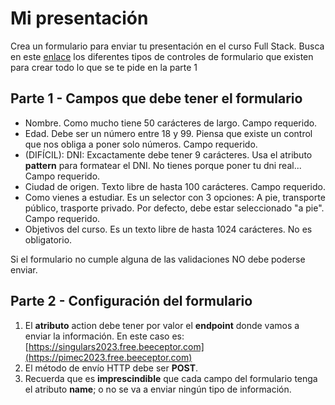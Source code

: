 # Mi presentación 

Crea un formulario para enviar tu presentación en el curso Full Stack.
Busca en este [enlace](https://www.w3schools.com/html/html_form_elements.asp) los diferentes tipos de controles de formulario que existen para crear todo lo que se te pide en la parte 1

## Parte 1 - Campos que debe tener el formulario

- Nombre. Como mucho tiene 50 carácteres de largo. Campo requerido.
- Edad. Debe ser un número entre 18 y 99. Piensa que existe un control que nos obliga a poner solo números. Campo requerido.
- (DIFÍCIL):  DNI: Excactamente debe tener 9 carácteres. Usa el atributo __pattern__ para formatear el DNI. No tienes porque poner tu dni real... Campo requerido.
- Ciudad de origen. Texto libre de hasta 100 carácteres. Campo requerido.
- Como vienes a estudiar. Es un selector con 3 opciones: A pie, transporte público, trasporte privado. Por defecto, debe estar seleccionado "a pie". Campo requerido.
- Objetivos del curso. Es un texto libre de hasta 1024 carácteres. No es obligatorio.


Si el formulario no cumple alguna de las validaciones NO debe poderse enviar.

## Parte 2 - Configuración del formulario

1. El **atributo** action debe tener por valor el **endpoint** donde vamos a enviar la información. En este caso es: [https://singulars2023.free.beeceptor.com](https://pimec2023.free.beeceptor.com)
2. El método de envío HTTP debe ser **POST**.
3. Recuerda que es **imprescindible** que cada campo del formulario tenga el atributo **name**; o no se va a enviar ningún tipo de información.
